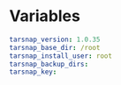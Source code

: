 # Variables

```yaml
tarsnap_version: 1.0.35
tarsnap_base_dir: /root
tarsnap_install_user: root
tarsnap_backup_dirs: 
tarsnap_key: 
```
